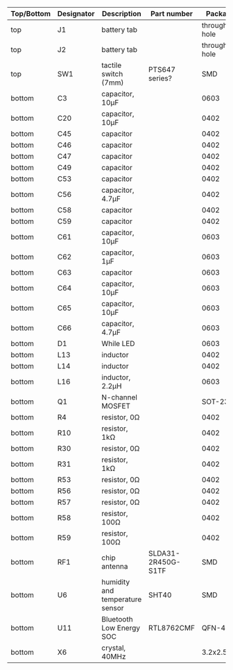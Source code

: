 | Top/Bottom | Designator | Description                     | Part number        | Package      |
| ---------- | ---------- | ------------------------------- | ------------------ | ------------ |
| top        | J1         | battery tab                     |                    | through hole |
| top        | J2         | battery tab                     |                    | through hole |
| top        | SW1        | tactile switch (7mm)            | PTS647 series?     | SMD          |
| bottom     | C3         | capacitor, 10µF                 |                    | 0603         |
| bottom     | C20        | capacitor, 10µF                 |                    | 0402         |
| bottom     | C45        | capacitor                       |                    | 0402         |
| bottom     | C46        | capacitor                       |                    | 0402         |
| bottom     | C47        | capacitor                       |                    | 0402         |
| bottom     | C49        | capacitor                       |                    | 0402         |
| bottom     | C53        | capacitor                       |                    | 0402         |
| bottom     | C56        | capacitor, 4.7µF                |                    | 0402         |
| bottom     | C58        | capacitor                       |                    | 0402         |
| bottom     | C59        | capacitor                       |                    | 0402         |
| bottom     | C61        | capacitor, 10µF                 |                    | 0603         |
| bottom     | C62        | capacitor, 1µF                  |                    | 0603         |
| bottom     | C63        | capacitor                       |                    | 0603         |
| bottom     | C64        | capacitor, 10µF                 |                    | 0603         |
| bottom     | C65        | capacitor, 10µF                 |                    | 0603         |
| bottom     | C66        | capacitor, 4.7µF                |                    | 0603         |
| bottom     | D1         | While LED                       |                    | 0603         |
| bottom     | L13        | inductor                        |                    | 0402         |
| bottom     | L14        | inductor                        |                    | 0402         |
| bottom     | L16        | inductor, 2.2µH                 |                    | 0603         |
| bottom     | Q1         | N-channel MOSFET                |                    | SOT-23       |
| bottom     | R4         | resistor, 0Ω                    |                    | 0402         |
| bottom     | R10        | resistor, 1kΩ                   |                    | 0402         |
| bottom     | R30        | resistor, 0Ω                    |                    | 0402         |
| bottom     | R31        | resistor, 1kΩ                   |                    | 0402         |
| bottom     | R53        | resistor, 0Ω                    |                    | 0402         |
| bottom     | R56        | resistor, 0Ω                    |                    | 0402         |
| bottom     | R57        | resistor, 0Ω                    |                    | 0402         |
| bottom     | R58        | resistor, 100Ω                  |                    | 0402         |
| bottom     | R59        | resistor, 100Ω                  |                    | 0402         |
| bottom     | RF1        | chip antenna                    | SLDA31-2R450G-S1TF | SMD          |
| bottom     | U6         | humidity and temperature sensor | SHT40              | SMD          |
| bottom     | U11        | Bluetooth Low Energy SOC        | RTL8762CMF         | QFN-40       |
| bottom     | X6         | crystal, 40MHz                  |                    | 3.2x2.5mm    |

